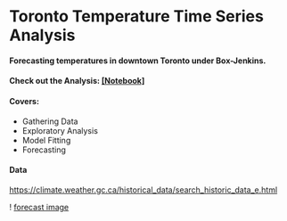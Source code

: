 # Toronto Temperature Time Series Analysis
#### Forecasting temperatures in downtown Toronto under Box-Jenkins. 

#### Check out the Analysis: [[Notebook]](https://nbviewer.jupyter.org/github/SebastianLech/toronto_temps/blob/main/analysis_notebook.ipynb)

#### Covers:

- Gathering Data
- Exploratory Analysis
- Model Fitting
- Forecasting

#### Data

https://climate.weather.gc.ca/historical_data/search_historic_data_e.html

! [forecast image](ts_forecast.png)







